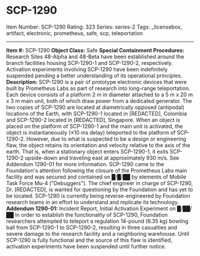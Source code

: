# SCP-1290
Item Number: SCP-1290
Rating: 323
Series: series-2
Tags: _licensebox, artifact, electronic, prometheus, safe, scp, teleportation

---

**Item #:** SCP-1290
**Object Class:** Safe
**Special Containment Procedures:** Research Sites 48-Alpha and 48-Beta have been established around the branch facilities housing SCP-1290-1 and SCP-1290-2, respectively. Activation experiments involving SCP-1290 have been indefinitely suspended pending a better understanding of its operational principles.
**Description:** SCP-1290 is a pair of prototype electronic devices that were built by Prometheus Labs as part of research into long-range teleportation. Each device consists of a platform 2 m in diameter attached to a 5 m x 20 m x 3 m main unit, both of which draw power from a dedicated generator. The two copies of SCP-1290 are located at diametrically opposed (antipodal) locations of the Earth, with SCP-1290-1 located in [REDACTED], Colombia and SCP-1290-2 located in [REDACTED], Singapore.
When an object is placed on the platform of SCP-1290-1 and the main unit is activated, the object is instantaneously (≤10 ms delay) teleported to the platform of SCP-1290-2. However, due to what is suspected to be a design or engineering flaw, the object retains its orientation and velocity relative to the axis of the earth. That is, when a stationary object enters SCP-1290-1, it exits SCP-1290-2 upside-down and traveling east at approximately 930 m/s. See Addendum 1290-01 for more information.
SCP-1290 came to the Foundation's attention following the closure of the Prometheus Labs main facility and was secured and contained on █/█/██ by elements of Mobile Task Force Mu-4 ("Debuggers"). The chief engineer in charge of SCP-1290, Dr. [REDACTED], is wanted for questioning by the Foundation and has yet to be located. SCP-1290 is currently being reverse-engineered by Foundation research teams in an effort to understand and replicate its technology.
**Addendum 1290-01:** Incident Report, Initial Activation Experiment on █/██/██
In order to establish the functionality of SCP-1290, Foundation researchers attempted to teleport a regulation 14-pound (6.35 kg) bowling ball from SCP-1290-1 to SCP-1290-2, resulting in three casualties and severe damage to the research facility and a neighboring warehouse. Until SCP-1290 is fully functional and the source of this flaw is identified, activation experiments have been suspended until further notice.